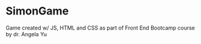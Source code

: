 # SimonGame
Game created w/  JS, HTML and CSS as part of Front End Bootcamp course by dr. Angela Yu
